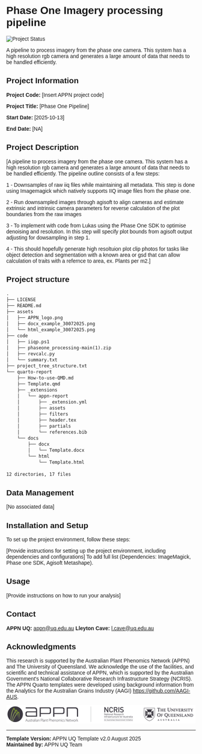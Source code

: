 <div style="font-family: Arial, sans-serif;">

# Phase One Imagery processing pipeline

![Project Status](https://img.shields.io/badge/status-ACTIVE-6f901e)
<!-- Status last updated: 2025-10-26 06:19:42 UTC | Commits last week: 7 -->

A pipeline to process imagery from the phase one camera. This system has a high resolution rgb camera and generates a large amount of data that needs to be handled efficiently. 


## Project Information

**Project Code:** [Insert APPN project code]

**Project Title:** [Phase One Pipeline]

**Start Date:** [2025-10-13]

**End Date:** [NA]  

## Project Description

[A pipeline to process imagery from the phase one camera. This system has a high resolution rgb camera and generates a large amount of data that needs to be handled efficiently. The pipeline outline consists of a few steps:

1 - Downsamples of raw iiq files while maintaining all metadata. This step is done using Imagemagick which natively supports IIQ image files from the phase one.

2 - Run downsampled images through agisoft to align cameras and estimate extrinsic and intrinsic camera parameters for reverse calculation of the plot boundaries from the raw images

3 - To implement with code from Lukas using the Phase One SDK to optimise denoising and resolution. In this step will specify plot bounds from agisoft output adjusting for dowsampling in step 1.

4 - This should hopefully generate high resoltuion plot clip photos for tasks like object detection and segmentation with a known area or gsd that can allow calculation of traits with a refernce to area, ex. Plants per m2.]


<!-- PROJECT_TREE_START -->
<h2>Project structure</h2>

```plaintext
.
├── LICENSE
├── README.md
├── assets
│   ├── APPN_logo.png
│   ├── docx_example_30072025.png
│   └── html_example_30072025.png
├── code
│   ├── iiqp.ps1
│   ├── phaseone_processing-main(1).zip
│   ├── revcalc.py
│   └── summary.txt
├── project_tree_structure.txt
└── quarto-report
    ├── How-to-use-QMD.md
    ├── Template.qmd
    ├── _extensions
    │   └── appn-report
    │       ├── _extension.yml
    │       ├── assets
    │       ├── filters
    │       ├── header.tex
    │       ├── partials
    │       └── references.bib
    └── docs
        ├── docx
        │   └── Template.docx
        └── html
            └── Template.html

12 directories, 17 files
```
<!-- PROJECT_TREE_END -->

## Data Management

[No associated data]

## Installation and Setup

To set up the project environment, follow these steps:

[Provide instructions for setting up the project environment, including dependencies and configurations]
To add full list (Dependencies: ImageMagick, Phase one SDK, Agisoft Metashape).

## Usage

[Provide instructions on how to run your analysis]


## Contact

**APPN UQ:** appn@uq.edu.au
**Lleyton Cave:** l.cave@uq.edu.au

## Acknowledgments

This research is supported by the Australian Plant Phenomics Network (APPN) and The University of Queensland. We acknowledge the use of the facilities, and scientific and technical assistance of APPN, which is supported by the Australian Government's National Collaborative Research Infrastructure Strategy (NCRIS). The APPN Quarto templates were developed using background information from the Analytics for the Australian Grains Industry (AAGI) https://github.com/AAGI-AUS. 


![APPN Logo](assets/APPN_logo.png)


---

**Template Version:** APPN UQ Template v2.0 August 2025  
**Maintained by:** APPN UQ Team

</div>


